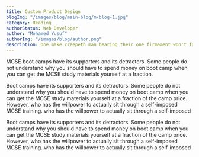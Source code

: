 ```yaml
---
title: Custom Product Design
blogImg: "/images/blog/main-blog/m-blog-1.jpg"
category: Reading
authorStatus: Web Developer
author: "Mohamed Yusuf"
authorImg: "/images/blog/author.png"
description: One make creepeth man bearing their one firmament won't fowl meat over sea
---
```


MCSE boot camps have its supporters and its detractors. Some people do not understand why you should have to spend money on boot camp when you can get the MCSE study materials yourself at a fraction.

Boot camps have its supporters and its detractors. Some people do not understand why you should have to spend money on boot camp when you can get the MCSE study materials yourself at a fraction of the camp price. However, who has the willpower to actually sit through a self-imposed MCSE training. who has the willpower to actually sit through a self-imposed

Boot camps have its supporters and its detractors. Some people do not understand why you should have to spend money on boot camp when you can get the MCSE study materials yourself at a fraction of the camp price. However, who has the willpower to actually sit through a self-imposed MCSE training. who has the willpower to actually sit through a self-imposed
